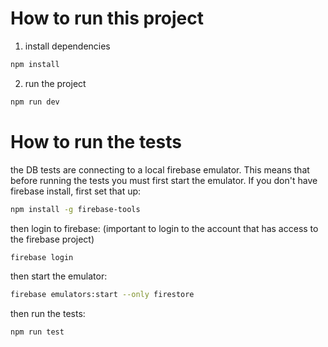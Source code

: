 # How to run this project

1. install dependencies

```bash
npm install
```

2. run the project

```bash
npm run dev
```

# How to run the tests

the DB tests are connecting to a local firebase emulator. This means that before running the tests you must first start the emulator. If you don't have firebase install, first set that up:

```bash
npm install -g firebase-tools
```

then login to firebase: (important to login to the account that has access to the firebase project)

```bash
firebase login
```

then start the emulator:

```bash
firebase emulators:start --only firestore
```

then run the tests:

```bash
npm run test
```
